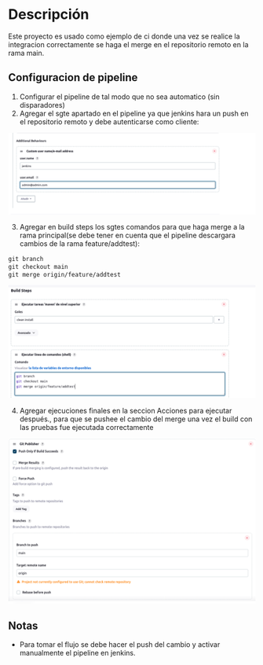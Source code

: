 # Descripción

Este proyecto es usado como ejemplo de ci donde una vez se realice la integracion correctamente se haga el merge en el repositorio remoto en la rama main.

## Configuracion de pipeline
1. Configurar el pipeline de tal modo que no sea automatico (sin disparadores)
2. Agregar el sgte apartado en el pipeline ya que jenkins hara un push en el repositorio remoto y debe autenticarse como cliente:

![config1.png](assets/config1.png)

3. Agregar en build steps los sgtes comandos para que haga merge a la rama principal(se debe tener en cuenta que el pipeline descargara cambios de la rama feature/addtest):
```shell
git branch
git checkout main
git merge origin/feature/addtest
```

![config1.png](assets/config2.png)

4. Agregar ejecuciones finales en la seccion Acciones para ejecutar después., para que se pushee el cambio del merge una vez el build con las pruebas fue ejecutada correctamente

![config3.png](assets/config3.png)

## Notas
- Para tomar el flujo se debe hacer el push del cambio y activar manualmente el pipeline en jenkins.